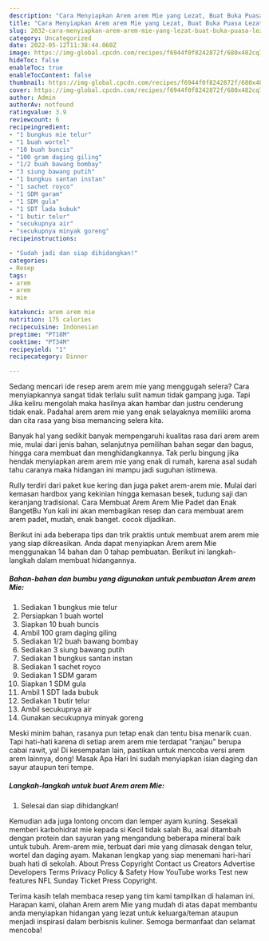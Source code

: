 ```yaml
---
description: "Cara Menyiapkan Arem arem Mie yang Lezat, Buat Buka Puasa Lezat Sekali"
title: "Cara Menyiapkan Arem arem Mie yang Lezat, Buat Buka Puasa Lezat Sekali"
slug: 2032-cara-menyiapkan-arem-arem-mie-yang-lezat-buat-buka-puasa-lezat-sekali
category: Uncategorized
date: 2022-05-12T11:38:44.060Z
image: https://img-global.cpcdn.com/recipes/f6944f0f8242872f/680x482cq70/arem-arem-mie-foto-resep-utama.jpg
hideToc: false
enableToc: true
enableTocContent: false
thumbnail: https://img-global.cpcdn.com/recipes/f6944f0f8242872f/680x482cq70/arem-arem-mie-foto-resep-utama.jpg
cover: https://img-global.cpcdn.com/recipes/f6944f0f8242872f/680x482cq70/arem-arem-mie-foto-resep-utama.jpg
author: Admin
authorAv: notfound
ratingvalue: 3.9
reviewcount: 6
recipeingredient:
- "1 bungkus mie telur"
- "1 buah wortel"
- "10 buah buncis"
- "100 gram daging giling"
- "1/2 buah bawang bombay"
- "3 siung bawang putih"
- "1 bungkus santan instan"
- "1 sachet royco"
- "1 SDM garam"
- "1 SDM gula"
- "1 SDT lada bubuk"
- "1 butir telur"
- "secukupnya air"
- "secukupnya minyak goreng"
recipeinstructions:

- "Sudah jadi dan siap dihidangkan!"
categories:
- Resep
tags:
- arem
- arem
- mie

katakunci: arem arem mie 
nutrition: 175 calories
recipecuisine: Indonesian
preptime: "PT18M"
cooktime: "PT34M"
recipeyield: "1"
recipecategory: Dinner

---
```



Sedang mencari ide resep arem arem mie yang menggugah selera? Cara menyiapkannya sangat tidak terlalu sulit namun tidak gampang juga. Tapi Jika keliru mengolah maka hasilnya akan hambar dan justru cenderung tidak enak. Padahal arem arem mie yang enak selayaknya memiliki aroma dan cita rasa yang bisa memancing selera kita.


Banyak hal yang sedikit banyak mempengaruhi kualitas rasa dari arem arem mie, mulai dari jenis bahan, selanjutnya pemilihan bahan segar dan bagus, hingga cara membuat dan menghidangkannya. Tak perlu bingung jika hendak menyiapkan arem arem mie yang enak di rumah, karena asal sudah tahu caranya maka hidangan ini mampu jadi suguhan istimewa.

Rully terdiri dari paket kue kering dan juga paket arem-arem mie. Mulai dari kemasan hardbox yang kekinian hingga kemasan besek, tudung saji dan keranjang tradisional. Cara Membuat Arem Arem Mie Padet dan Enak BangetBu Yun kali ini akan membagikan resep dan cara membuat arem arem padet, mudah, enak banget. cocok dijadikan.


Berikut ini ada beberapa tips dan trik praktis untuk membuat arem arem mie yang siap dikreasikan. Anda dapat menyiapkan Arem arem Mie menggunakan 14 bahan dan 0 tahap pembuatan. Berikut ini langkah-langkah dalam membuat hidangannya.

<!--inarticleads1-->

##### Bahan-bahan dan bumbu yang digunakan untuk pembuatan Arem arem Mie:

1. Sediakan 1 bungkus mie telur
1. Persiapkan 1 buah wortel
1. Siapkan 10 buah buncis
1. Ambil 100 gram daging giling
1. Sediakan 1/2 buah bawang bombay
1. Sediakan 3 siung bawang putih
1. Sediakan 1 bungkus santan instan
1. Sediakan 1 sachet royco
1. Sediakan 1 SDM garam
1. Siapkan 1 SDM gula
1. Ambil 1 SDT lada bubuk
1. Sediakan 1 butir telur
1. Ambil secukupnya air
1. Gunakan secukupnya minyak goreng


Meski minim bahan, rasanya pun tetap enak dan tentu bisa menarik cuan. Tapi hati-hati karena di setiap arem arem mie terdapat &#34;ranjau&#34; berupa cabai rawit, ya! Di kesempatan lain, pastikan untuk mencoba versi arem arem lainnya, dong! Masak Apa Hari Ini sudah menyiapkan isian daging dan sayur ataupun teri tempe. 

<!--inarticleads2-->

##### Langkah-langkah untuk buat Arem arem Mie:


1. Selesai dan siap dihidangkan!

Kemudian ada juga lontong oncom dan lemper ayam kuning. Sesekali memberi karbohidrat mie kepada si Kecil tidak salah Bu, asal ditambah dengan protein dan sayuran yang mengandung beberapa mineral baik untuk tubuh. Arem-arem mie, terbuat dari mie yang dimasak dengan telur, wortel dan daging ayam. Makanan lengkap yang siap menemani hari-hari buah hati di sekolah. About Press Copyright Contact us Creators Advertise Developers Terms Privacy Policy &amp; Safety How YouTube works Test new features NFL Sunday Ticket Press Copyright. 

Terima kasih telah membaca resep yang tim kami tampilkan di halaman ini. Harapan kami, olahan Arem arem Mie yang mudah di atas dapat membantu anda menyiapkan hidangan yang lezat untuk keluarga/teman ataupun menjadi inspirasi dalam berbisnis kuliner. Semoga bermanfaat dan selamat mencoba!
